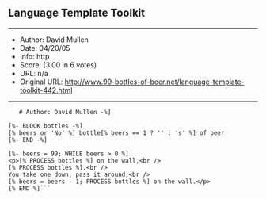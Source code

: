 
## Language Template Toolkit ##
---
- Author: David Mullen
- Date: 04/20/05
- Info: http
- Score:  (3.00 in 6 votes)
- URL: n/a
- Original URL: http://www.99-bottles-of-beer.net/language-template-toolkit-442.html
---

```[% # 99 beers for the Template Toolkit (http://www.template-toolkit.org/)
   # Author: David Mullen -%]

[%- BLOCK bottles -%]
[% beers or 'No' %] bottle[% beers == 1 ? '' : 's' %] of beer
[%- END -%]

[%- beers = 99; WHILE beers > 0 %]
<p>[% PROCESS bottles %] on the wall,<br />
[% PROCESS bottles %],<br />
You take one down, pass it around,<br />
[% beers = beers - 1; PROCESS bottles %] on the wall.</p>
[% END %]```